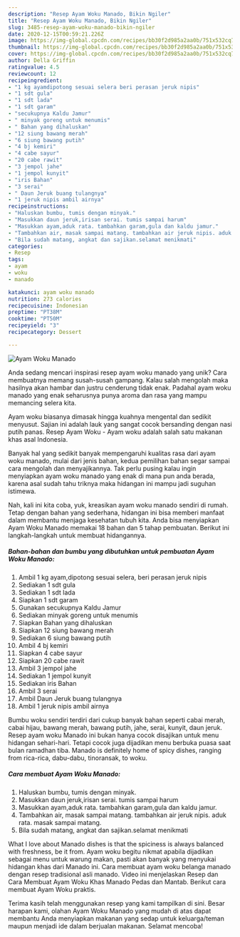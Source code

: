 ```yaml
---
description: "Resep Ayam Woku Manado, Bikin Ngiler"
title: "Resep Ayam Woku Manado, Bikin Ngiler"
slug: 3485-resep-ayam-woku-manado-bikin-ngiler
date: 2020-12-15T00:59:21.226Z
image: https://img-global.cpcdn.com/recipes/bb30f2d985a2aa0b/751x532cq70/ayam-woku-manado-foto-resep-utama.jpg
thumbnail: https://img-global.cpcdn.com/recipes/bb30f2d985a2aa0b/751x532cq70/ayam-woku-manado-foto-resep-utama.jpg
cover: https://img-global.cpcdn.com/recipes/bb30f2d985a2aa0b/751x532cq70/ayam-woku-manado-foto-resep-utama.jpg
author: Della Griffin
ratingvalue: 4.5
reviewcount: 12
recipeingredient:
- "1 kg ayamdipotong sesuai selera beri perasan jeruk nipis"
- "1 sdt gula"
- "1 sdt lada"
- "1 sdt garam"
- "secukupnya Kaldu Jamur"
- " minyak goreng untuk menumis"
- " Bahan yang dihaluskan"
- "12 siung bawang merah"
- "6 siung bawang putih"
- "4 bj kemiri"
- "4 cabe sayur"
- "20 cabe rawit"
- "3 jempol jahe"
- "1 jempol kunyit"
- "iris Bahan"
- "3 serai"
- " Daun Jeruk buang tulangnya"
- "1 jeruk nipis ambil airnya"
recipeinstructions:
- "Haluskan bumbu, tumis dengan minyak."
- "Masukkan daun jeruk,irisan serai. tumis sampai harum"
- "Masukkan ayam,aduk rata. tambahkan garam,gula dan kaldu jamur."
- "Tambahkan air, masak sampai matang. tambahkan air jeruk nipis. aduk rata. masak sampai matang."
- "Bila sudah matang, angkat dan sajikan.selamat menikmati"
categories:
- Resep
tags:
- ayam
- woku
- manado

katakunci: ayam woku manado 
nutrition: 273 calories
recipecuisine: Indonesian
preptime: "PT38M"
cooktime: "PT50M"
recipeyield: "3"
recipecategory: Dessert

---
```



![Ayam Woku Manado](https://img-global.cpcdn.com/recipes/bb30f2d985a2aa0b/751x532cq70/ayam-woku-manado-foto-resep-utama.jpg)

Anda sedang mencari inspirasi resep ayam woku manado yang unik? Cara membuatnya memang susah-susah gampang. Kalau salah mengolah maka hasilnya akan hambar dan justru cenderung tidak enak. Padahal ayam woku manado yang enak seharusnya punya aroma dan rasa yang mampu memancing selera kita.

Ayam woku biasanya dimasak hingga kuahnya mengental dan sedikit menyusut. Sajian ini adalah lauk yang sangat cocok bersanding dengan nasi putih panas. Resep Ayam Woku - Ayam woku adalah salah satu makanan khas asal Indonesia.

Banyak hal yang sedikit banyak mempengaruhi kualitas rasa dari ayam woku manado, mulai dari jenis bahan, kedua pemilihan bahan segar sampai cara mengolah dan menyajikannya. Tak perlu pusing kalau ingin menyiapkan ayam woku manado yang enak di mana pun anda berada, karena asal sudah tahu triknya maka hidangan ini mampu jadi suguhan istimewa.


Nah, kali ini kita coba, yuk, kreasikan ayam woku manado sendiri di rumah. Tetap dengan bahan yang sederhana, hidangan ini bisa memberi manfaat dalam membantu menjaga kesehatan tubuh kita. Anda bisa menyiapkan Ayam Woku Manado memakai 18 bahan dan 5 tahap pembuatan. Berikut ini langkah-langkah untuk membuat hidangannya.

<!--inarticleads1-->

##### Bahan-bahan dan bumbu yang dibutuhkan untuk pembuatan Ayam Woku Manado:

1. Ambil 1 kg ayam,dipotong sesuai selera, beri perasan jeruk nipis
1. Sediakan 1 sdt gula
1. Sediakan 1 sdt lada
1. Siapkan 1 sdt garam
1. Gunakan secukupnya Kaldu Jamur
1. Sediakan  minyak goreng untuk menumis
1. Siapkan  Bahan yang dihaluskan
1. Siapkan 12 siung bawang merah
1. Sediakan 6 siung bawang putih
1. Ambil 4 bj kemiri
1. Siapkan 4 cabe sayur
1. Siapkan 20 cabe rawit
1. Ambil 3 jempol jahe
1. Sediakan 1 jempol kunyit
1. Sediakan iris Bahan
1. Ambil 3 serai
1. Ambil  Daun Jeruk buang tulangnya
1. Ambil 1 jeruk nipis ambil airnya


Bumbu woku sendiri terdiri dari cukup banyak bahan seperti cabai merah, cabai hijau, bawang merah, bawang putih, jahe, serai, kunyit, daun jeruk. Resep ayam woku Manado ini bukan hanya cocok disajikan untuk menu hidangan sehari-hari. Tetapi cocok juga dijadikan menu berbuka puasa saat bulan ramadhan tiba. Manado is definitely home of spicy dishes, ranging from rica-rica, dabu-dabu, tinoransak, to woku. 

<!--inarticleads2-->

##### Cara membuat Ayam Woku Manado:

1. Haluskan bumbu, tumis dengan minyak.
1. Masukkan daun jeruk,irisan serai. tumis sampai harum
1. Masukkan ayam,aduk rata. tambahkan garam,gula dan kaldu jamur.
1. Tambahkan air, masak sampai matang. tambahkan air jeruk nipis. aduk rata. masak sampai matang.
1. Bila sudah matang, angkat dan sajikan.selamat menikmati


What I love about Manado dishes is that the spiciness is always balanced with freshness, be it from. Ayam woku begitu nikmat apabila dijadikan sebagai menu untuk warung makan, pasti akan banyak yang menyukai hidangan khas dari Manado ini. Cara membuat ayam woku belanga manado dengan resep tradisional asli manado. Video ini menjelaskan Resep dan Cara Membuat Ayam Woku Khas Manado Pedas dan Mantab. Berikut cara membuat Ayam Woku praktis. 

Terima kasih telah menggunakan resep yang kami tampilkan di sini. Besar harapan kami, olahan Ayam Woku Manado yang mudah di atas dapat membantu Anda menyiapkan makanan yang sedap untuk keluarga/teman maupun menjadi ide dalam berjualan makanan. Selamat mencoba!
